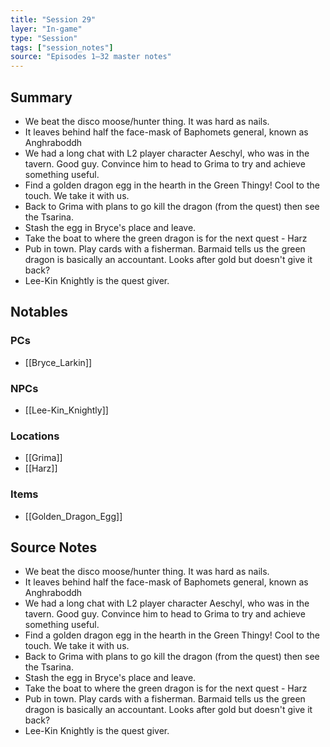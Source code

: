 ```yaml
---
title: "Session 29"
layer: "In-game"
type: "Session"
tags: ["session_notes"]
source: "Episodes 1–32 master notes"
---
```

## Summary

- We beat the disco moose/hunter thing. It was hard as nails.
- It leaves behind half the face-mask of Baphomets general, known as Anghraboddh
- We had a long chat with L2 player character Aeschyl, who was in the tavern. Good guy. Convince him to head to Grima to try and achieve something useful.
- Find a golden dragon egg in the hearth in the Green Thingy! Cool to the touch. We take it with us.
- Back to Grima with plans to go kill the dragon (from the quest) then see the Tsarina.
- Stash the egg in Bryce's place and leave.
- Take the boat to where the green dragon is for the next quest - Harz
- Pub in town. Play cards with a fisherman. Barmaid tells us the green dragon is basically an accountant. Looks after gold but doesn't give it back?
- Lee-Kin Knightly is the quest giver.
## Notables

### PCs
- [[Bryce_Larkin]]

### NPCs
- [[Lee-Kin_Knightly]]

### Locations
- [[Grima]]
- [[Harz]]

### Items
- [[Golden_Dragon_Egg]]
## Source Notes

- We beat the disco moose/hunter thing. It was hard as nails.
- It leaves behind half the face-mask of Baphomets general, known as Anghraboddh
- We had a long chat with L2 player character Aeschyl, who was in the tavern. Good guy. Convince him to head to Grima to try and achieve something useful.
- Find a golden dragon egg in the hearth in the Green Thingy! Cool to the touch. We take it with us.
- Back to Grima with plans to go kill the dragon (from the quest) then see the Tsarina. 
- Stash the egg in Bryce's place and leave.
- Take the boat to where the green dragon is for the next quest - Harz 
- Pub in town. Play cards with a fisherman. Barmaid tells us the green dragon is basically an accountant. Looks after gold but doesn't give it back?
- Lee-Kin Knightly is the quest giver.

